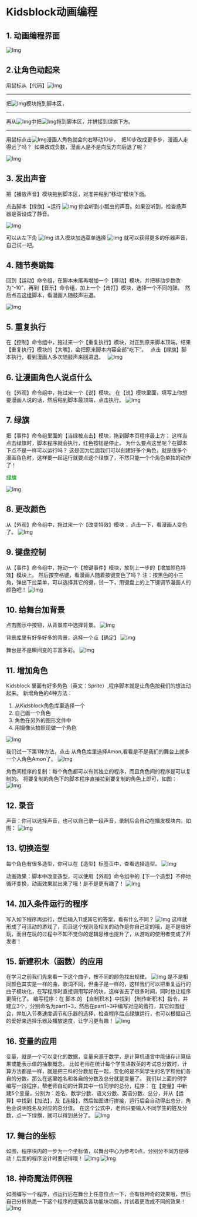 
# Kidsblock动画编程

## 1. 动画编程界面
![Img](assets/bedc6a2a3d4cfc3f107e5ee1b49ee8d1.png)

## 2.让角色动起来

用鼠标从【代码】![Img](assets/6185f5992974916dab1cc3d219862e34.png)

---

把![Img](assets/e53ff10415b47ff02a25dc2dd37240ad.png)模块拖到脚本区，

---

再从![Img](assets/ea86f4cb98b16ee79cf4698ed149de0f.png)中把![Img](assets/e5463b0510419642a07e227564e641e0.png)拖到脚本区，并拼接到绿旗下方。

---
用鼠标点击![Img](assets/e53ff10415b47ff02a25dc2dd37240ad.png)漫画人角色就会向右移动10步， 把10步改成更多步，漫画人走得远了吗？ 如果改成负数，漫画人是不是向反方向后退了呢？

![Img](assets/b9b490bd15b32446a1c126b16796f345.png)

## 3. 发出声音
把【播放声音】模块拖到脚本区，对准并粘到“移动”模块下面。

点击脚本【绿旗】=运行
![Img](assets/da638176c2b66537c82992c365831317.png)
你会听到小瓢虫的声音。如果没听到，检查扬声器是否设成了静音。

![Img](assets/220f339b33a5a5ae1e5ae27f7cf6c876.png)

可以从左下角
![Img](assets/64bc490c8e9a7542bc693901adbee5e6.png)
进入模块加选菜单选择
![Img](assets/d6f88864895461a7819224cc8f859a80.png)
就可以获得更多的乐器声音，自己试一吧。

## 4. 随节奏跳舞
回到【运动】命令组，在脚本末尾再增加一个【移动】模块，并把移动步数改为“-10”，再到【音乐】命令组，加上一个【击打】模块，选择一个不同的鼓。 然后点击这组脚本，看漫画人随鼓声进退。

![Img](assets/0a53923d79074a7cb38b4cfc86eeefcb.png)

## 5. 重复执行
在【控制】命令组中，拖过来一个【重复执行】模块，对正到原来脚本顶端。结果【重复执行】模块的【大嘴】，会把原来脚本内容全部“吃下”。  点击【绿旗】脚本执行，看到漫画人多次随鼓声来回进退。 
![Img](assets/afa6218427ed90df874721e4179d5310.png)

## 6. 让漫画角色人说点什么
在【外观】命令组中，拖过来一个【说】模块。
在【说】模块里面，填写上你想要漫画人说的话，然后粘到脚本最顶端，点击执行。
![Img](assets/fa6c2004ee540b6396fc688ad83a56ee.png)

## 7. 绿旗
把【事件】命令组里面的【当绿被点击】模块，拖到脚本页程序最上方；
这样当点击绿旗时，脚本程序就会执行，红色按钮是停止。
为什么要点这里呢？在脚本下点不是一样可以运行吗？ 这是因为后面我们可以创建好多个角色，就是很多个漫画角色时，这样要一起运行就要点这个绿旗了，不然只能一个个角色单独的动作了！

<strong style="color: rgb(61, 167, 66);">绿旗</strong>

![Img](assets/833c0e3be8a5cab0ec3675ce78be3d14.png)

## 8. 更改颜色
从【外观】命令组中，拖过来一个【改变特效】模块 ，点击一下，看漫画人变色了。
![Img](assets/fb98eb317f898f1b47adace9cd3567fa.png)

## 9. 键盘控制
从【事件】命令组中，拖动一个【按键事件】模块，放到上一步的【增加颜色特效】模块上。
然后按空格键，看漫画人随着按键变色了吗？
注：按黑色的小三角，弹出下拉菜单，可以选择其它的键，试一下，用键盘上的上下键调节漫画人的颜色吧！
![Img](assets/e3d4046f29bb753805c5c7045bb084af.png)

## 10. 给舞台加背景
点击图示中按钮，从背景库中选择背景。
![Img](assets/18db232c19679610a7fb8e3f8bbeac6e.png)

背景库里有好多好多的背景，选择一个点【确定】
![Img](assets/bc2b83174ba3744e519b47d33e3ae7d3.png)

舞台是不是瞬间变的丰富多彩。
![Img](assets/d1a6a0f836ca01b8347bdd56b592ee35.png)

## 11. 增加角色
Kidsblock 里面有好多角色（英文：Sprite）,程序脚本就是让角色按我们的想法动起来。
新增角色的4种方法：
1. 从Kidsblock角色库里选择一个
2. 自己画一个角色
3. 角色在另外的图形文件中
4. 用摄像头拍照现做一个角色

![Img](assets/5d575de0049a3ee04e1f6ca5bc214d60.png)

我们试一下第1种方法，点击 从角色库里选择Amon,看看是不是我们的舞台上就多一个人角色Amon了。
![Img](assets/fcab56220c564c25627fd16df66def52.png)

角色间程序的复制：每个角色都可以有其独立的程序，而且角色间的程序是可以复制的。
将要复制的角色下的脚本程序直接拉到要复制的角色上即可，如图：
![Img](assets/80b25950c4cce035dee3b687b4cf91aa.png)

## 12. 录音
声音：你可以选择声音，也可以自己录一段声音，录制后会自动在播发模块内，如图：
![Img](assets/726dcbd94461cf929252d96c6d8bf729.png)

## 13. 切换造型
每个角色有很多造型，你可以在【造型】标签页中，查看选择造型。
![Img](assets/beee66a3a5b31b1d35d54c863390231f.png)

动画效果：脚本中改变造型，可以使用【外观】命令组中的【下一个造型】不停地循环变换，动画效果就出来了哦！是不是更有趣了！
![Img](assets/69fc96bab12eb5c6efe23de87e948e5f.png)

## 14. 加入条件运行的程序
写入如下程序再运行，然后输入11或其它的答案，看有什么不同？
![Img](assets/e9fe5e6a0649ed47dce168a166a96608.png)
这样就形成了可活动的游戏了，而且这个规则及相关的动作是你自己定的哦，是不是很好玩，而且在玩的过程中不知不觉你的逻辑思维也提升了，从游戏的使用者变成了开发者！

## 15. 新建积木（函数）的应用
在学习之前我们先来看一下这个曲子，按不同的颜色找出规律。
![Img](assets/fe381e10e41c5121c5b0cd2177b33535.png)
是不是相同颜色其实是一样的曲，歌词不同，但曲子是一样的，这样我们可以把重复运行的曲子模块化，在写程序时直接调用写好的块，这样省去了很多时间，同时也让程序更简化了。
编写程序：在 脚本 的 【自制积木】中找到 【制作新积木】指令，并建立3个，分别命名为part1~3，然后在part1~3中编写对应的音符，其它如图组合，并加入节奏速度调节和乐器的选择，检查程序后点绿旗运行，也可以根据自己的爱好来选择乐器及播放速度，让学习更有趣！
![Img](assets/506a4896b60766b49f73fa959a9e5a79.png)

## 16. 变量的应用
变量，就是一个可以变化的数据，变量来源于数学，是计算机语言中能储存计算结果或能表示值的抽象概念。
比如老师在统计每个学生语数英的考试总分数时，计算方法都是一样，就是把三科的分数加在一起，变化的是不同学生的名字和他们各自的分数，那么在这里姓名和各自的分数及总分就是变量了。
我们以上面的例字编写一段程序，帮老师自动的计算其中一位同学的总分，程序：
在【变量】中新建5个变量，分别为：姓名、数学分数、语文分数、英语分数、总分，并从【运算】中找到【加法】，及【连接】，然后如图进行拼接，运行后会自动得出总分，角色会说明姓名及对应的总分值。
在这个公式中，老师只要输入不同学生的姓及分数，点一下绿旗，就可以得到总分了。
![Img](assets/06865205d7efdd2d3e50d47a15209625.png)

## 17. 舞台的坐标
如图，程序块内的一步为一个坐标值，以舞台中心为参考0点，分别分不同方便移动！后面的程序设计时要记得哦！
![Img](assets/cb92beeb18c2101e087e5d149e2dd840.png)
![Img](assets/6de017e2dc23efd6c7ae53da589d4c4d.png)

## 18. 神奇魔法师例程
如图编写一个程序，点运行后在舞台上任意位点一下，会有很神奇的效果哦，然后自己分析熟悉一下这个程序的逻辑及各功能块功能，并试着更改成不同的效果！
![Img](assets/4a32eb3189af17b30a66442c7734dee3.png)

